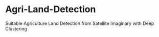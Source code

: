 # Agri-Land-Detection
Suitable Agriculture Land Detection from Satellite Imaginary with Deep Clustering
